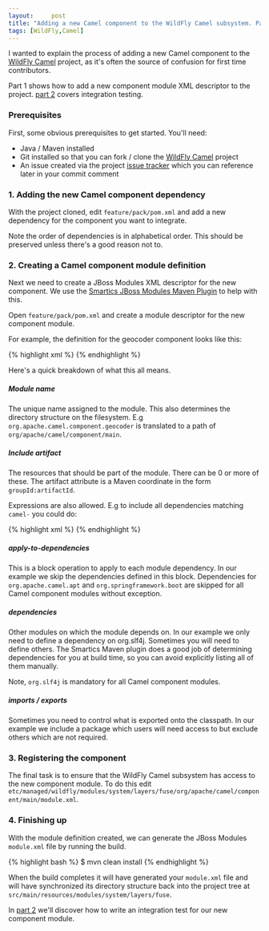 ```yaml
---
layout:     post
title: "Adding a new Camel component to the WildFly Camel subsystem. Part 1"
tags: [WildFly,Camel]
---
```


I wanted to explain the process of adding a new Camel component to the [WildFly Camel](https://github.com/wildfly-extras/wildfly-camel) project, as it's often the source of confusion for first time contributors.

Part 1 shows how to add a new component module XML descriptor to the project. [part 2](/2017/09/25/adding-a-new-component-to-the-wildfly-camel-subsystem-part2) covers integration testing.

### Prerequisites

First, some obvious prerequisites to get started. You'll need:

* Java / Maven installed
* Git installed so that you can fork / clone the [WildFly Camel](https://github.com/wildfly-extras/wildfly-camel) project
* An issue created via the project [issue tracker](https://github.com/wildfly-extras/wildfly-camel/issues) which you can reference later in your commit comment

### 1. Adding the new Camel component dependency

With the project cloned, edit `feature/pack/pom.xml` and add a new dependency for the component you want to integrate. 

Note the order of dependencies is in alphabetical order. This should be preserved unless there's a good reason not to.

### 2. Creating a Camel component module definition

Next we need to create a JBoss Modules XML descriptor for the new component. We use the [Smartics JBoss Modules Maven Plugin](https://github.com/smartics/smartics-jboss-modules-maven-plugin) to help with this.

Open `feature/pack/pom.xml` and create a module descriptor for the new component module.

For example, the definition for the geocoder component looks like this:

{% highlight xml %}
<module name="org.apache.camel.component.geocoder">
    <include artifact="com.google.code.geocoder-java:geocoder-java" />
    <include artifact="org.apache.camel:camel-geocoder" />
    <apply-to-dependencies skip="true">
        <include module="org.apache.camel.apt" />
        <include module="org.springframework.boot" />
    </apply-to-dependencies>
    <dependencies>
        <module name="org.slf4j" />
    </dependencies>
    <exports>
        <include path="com/google/code/geocoder/model" />
        <exclude path="com/google**" />
    </exports>
</module>
{% endhighlight %}

Here's a quick breakdown of what this all means.

##### Module name

The unique name assigned to the module. This also determines the directory structure on the filesystem. E.g `org.apache.camel.component.geocoder` is translated to a path of `org/apache/camel/component/main`.

##### Include artifact

The resources that should be part of the module. There can be 0 or more of these. The artifact attribute is a Maven coordinate in the form `groupId:artifactId`.

Expressions are also allowed. E.g to include all dependencies matching `camel-` you could do:

{% highlight xml %}
<include artifact="org.apache.camel:camel-(.*)"/>
{% endhighlight %}

##### apply-to-dependencies

This is a block operation to apply to each module dependency. In our example we skip the dependencies defined in this block. Dependencies for `org.apache.camel.apt` and `org.springframework.boot` are skipped for all Camel component modules without exception.

##### dependencies

Other modules on which the module depends on. In our example we only need to define a dependency on org.slf4j. Sometimes you will need to define others. The Smartics Maven plugin does a good job of determining dependencies for you at build time, so you can avoid explicitly listing all of them manually.

Note, `org.slf4j` is mandatory for all Camel component modules.

##### imports / exports

Sometimes you need to control what is exported onto the classpath. In our example we include a package which users will need access to but exclude others which are not required.

### 3. Registering the component

The final task is to ensure that the WildFly Camel subsystem has access to the new component module. To do this edit `etc/managed/wildfly/modules/system/layers/fuse/org/apache/camel/component/main/module.xml`.

### 4. Finishing up

With the module definition created, we can generate the JBoss Modules `module.xml` file by running the build.

{% highlight bash %}
$ mvn clean install
{% endhighlight %}

When the build completes it will have generated your `module.xml` file and will have synchronized its directory structure back into the project tree at `src/main/resources/modules/system/layers/fuse`.

In [part 2](/2017/09/25/adding-a-new-component-to-the-wildfly-camel-subsystem-part2) we'll discover how to write an integration test for our new component module.
